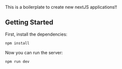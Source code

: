 This is a boilerplate to create new nextJS applications!!

## Getting Started

First, install the dependencies:

```bash
npm install
```

Now you can run the server:

```bash
npm run dev
```
